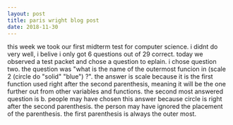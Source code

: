 ```yaml
---
layout: post
title: paris wright blog post
date: 2018-11-30
---
```


this week we took our first midterm test for computer science. i didnt do very well, i belive i only got 6 questions out of 29 correct. today we observed a test packet and chose a question to eplain. i chose question two. the question was "what is the name of the outermost funcion in (scale 2 (circle do "solid" "blue") ?". the answer is scale because it is the first function used right after the second parenthesis, meaning it will be the one further out from other variables and functions. the second most answered question is b. people may have chosen this answer because circle is right after the second parenthesis. the person may have ignored the placement of the parenthesis. the first parenthesis is always the outer most.
